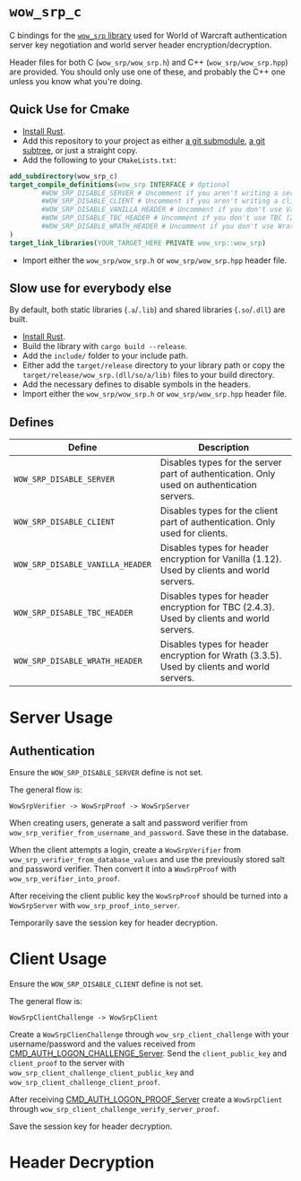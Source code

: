 # `wow_srp_c`

C bindings for the [`wow_srp` library](https://github.com/gtker/wow_srp) used for World of Warcraft authentication
server
key negotiation and world server header encryption/decryption.

Header files for both C (`wow_srp/wow_srp.h`) and C++ (`wow_srp/wow_srp.hpp`) are provided.
You should only use one of these, and probably the C++ one unless you know what you're doing.

## Quick Use for Cmake

* [Install Rust](https://www.rust-lang.org/tools/install).
* Add this repository to your project as
  either [a git submodule](https://git-scm.com/book/en/v2/Git-Tools-Submodules), [a git subtree](https://www.atlassian.com/git/tutorials/git-subtree),
  or just a straight copy.
* Add the following to your `CMakeLists.txt`:

```cmake
add_subdirectory(wow_srp_c)
target_compile_definitions(wow_srp INTERFACE # Optional
        #WOW_SRP_DISABLE_SERVER # Uncomment if you aren't writing a server
        #WOW_SRP_DISABLE_CLIENT # Uncomment if you aren't writing a client
        #WOW_SRP_DISABLE_VANILLA_HEADER # Uncomment if you don't use Vanilla (1.12)
        #WOW_SRP_DISABLE_TBC_HEADER # Uncomment if you don't use TBC (2.4.3)
        #WOW_SRP_DISABLE_WRATH_HEADER # Uncomment if you don't use Wrath (3.3.5)
)
target_link_libraries(YOUR_TARGET_HERE PRIVATE wow_srp::wow_srp)
```

* Import either the `wow_srp/wow_srp.h` or `wow_srp/wow_srp.hpp` header file.

## Slow use for everybody else

By default, both static libraries (`.a`/`.lib`) and shared libraries (`.so`/`.dll`) are built.

* [Install Rust](https://www.rust-lang.org/tools/install).
* Build the library with `cargo build --release`.
* Add the `include/` folder to your include path.
* Either add the `target/release` directory to your library path or copy the `target/release/wow_srp.(dll/so/a/lib)`
  files to your build directory.
* Add the necessary defines to disable symbols in the headers.
* Import either the `wow_srp/wow_srp.h` or `wow_srp/wow_srp.hpp` header file.

## Defines

| Define                           | Description                                                                                 |
|----------------------------------|---------------------------------------------------------------------------------------------|
| `WOW_SRP_DISABLE_SERVER`         | Disables types for the server part of authentication. Only used on authentication servers.  |
| `WOW_SRP_DISABLE_CLIENT`         | Disables types for the client part of authentication. Only used for clients.                |
| `WOW_SRP_DISABLE_VANILLA_HEADER` | Disables types for header encryption for Vanilla (1.12). Used by clients and world servers. | 
| `WOW_SRP_DISABLE_TBC_HEADER`     | Disables types for header encryption for TBC (2.4.3). Used by clients and world servers.    | 
| `WOW_SRP_DISABLE_WRATH_HEADER`   | Disables types for header encryption for Wrath (3.3.5). Used by clients and world servers.  | 

# Server Usage

## Authentication

Ensure the `WOW_SRP_DISABLE_SERVER` define is not set.

The general flow is:

```text
WowSrpVerifier -> WowSrpProof -> WowSrpServer
```

When creating users, generate a salt and password verifier from `wow_srp_verifier_from_username_and_password`.
Save these in the database.

When the client attempts a login, create a `WowSrpVerifier` from `wow_srp_verifier_from_database_values` and use the previously
stored salt and password verifier. Then convert it into a `WowSrpProof` with `wow_srp_verifier_into_proof`.

After receiving the client public key the `WowSrpProof` should be turned into a `WowSrpServer` with `wow_srp_proof_into_server`.

Temporarily save the session key for header decryption.

# Client Usage

Ensure the `WOW_SRP_DISABLE_CLIENT` define is not set.

The general flow is:

```text
WowSrpClientChallenge -> WowSrpClient
```

Create a `WowSrpClienChallenge` through `wow_srp_client_challenge` with your username/password and the values received from
[CMD_AUTH_LOGON_CHALLENGE_Server](https://gtker.com/wow_messages/docs/cmd_auth_logon_challenge_server.html).
Send the `client_public_key` and `client_proof` to the server with `wow_srp_client_challenge_client_public_key`
and `wow_srp_client_challenge_client_proof`.

After receiving [CMD_AUTH_LOGON_PROOF_Server](https://gtker.com/wow_messages/docs/cmd_auth_logon_proof_server.html) create a 
`WowSrpClient` through `wow_srp_client_challenge_verify_server_proof`.

Save the session key for header decryption.

# Header Decryption

